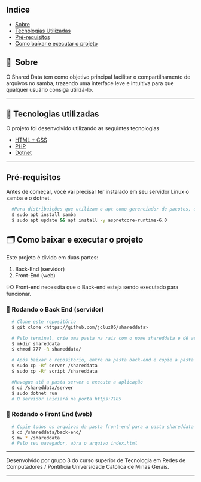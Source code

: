 ## Indice

- [Sobre](#-sobre)
- [Tecnologias Utilizadas](#-tecnologias-utilizadas)
- [Pré-requisitos](#-Pré-requisitos)
- [Como baixar e executar o projeto](#-como-baixar-e-executar-o-projeto)

## 🔖&nbsp; Sobre

O Shared Data tem como objetivo principal facilitar o compartilhamento de arquivos no samba, trazendo uma interface leve e intuitiva para que qualquer usuário consiga utilizá-lo.

---

## 🚀 Tecnologias utilizadas

O projeto foi desenvolvido utilizando as seguintes tecnologias

- [HTML + CSS](https://www.w3.org/)
- [PHP](https://www.php.net/)
- [Dotnet](https://dotnet.microsoft.com/pt-br/)

---

## Pré-requisitos

Antes de começar, você vai precisar ter instalado em seu servidor Linux o samba e o dotnet.

```bash
  #Para distribuições que utilizam o apt como gerenciador de pacotes, utilize os comandos abaixo.
  $ sudo apt install samba
  $ sudo apt update && apt install -y aspnetcore-runtime-6.0
```

## 🗂 Como baixar e executar o projeto

Este projeto é divido em duas partes:
1. Back-End (servidor)
2. Front-End (web)

💡O Front-end necessita que o Back-end esteja sendo executado para funcionar.


### 🎲 Rodando o Back End (servidor)

```bash
  # Clone este repositório
  $ git clone <https://github.com/jcluz86/shareddata>

  # Pelo terminal, crie uma pasta na raiz com o nome shareddata e dê as devidas permissões
  $ mkdir shareddata
  $ chmod 777 -R shareddata/

  # Após baixar o repositório, entre na pasta back-end e copie a pasta server e a pasta script para a pasta shareddata
  $ sudo cp -Rf server /shareddata
  $ sudo cp -Rf script /shareddata

  #Navegue até a pasta server e execute a aplicação
  $ cd /shareddata/server
  $ sudo dotnet run
  # O servidor iniciará na porta https:7185

```

### 🎲 Rodando o Front End (web)

```bash
  # Copie todos os arquivos da pasta front-end para a pasta shareddata
  $ cd /shareddata/back-end/
  $ mv * /shareddata
  # Pelo seu navegador, abra o arquivo index.html
```


---

Desenvolvido por grupo 3 do curso superior de Tecnologia em Redes de Computadores / Pontifícia Universidade Católica de Minas Gerais.


---